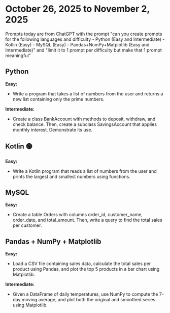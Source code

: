 # October 26, 2025 to November 2, 2025

Prompts today are from ChatGPT with the prompt "can you create prompts for the following languages and difficulty - Python (Easy and Intermediate) - Kotlin (Easy) - MySQL (Easy) - Pandas+NumPy+Matplotlib (Easy and Intermediate)" and "limit it to 1 prompt per difficulty but make that 1 prompt meaningful"

## Python
**Easy:**
- Write a program that takes a list of numbers from the user and returns a new list containing only the prime numbers.

**Intermediate:**
- Create a class BankAccount with methods to deposit, withdraw, and check balance. Then, create a subclass SavingsAccount that applies monthly interest. Demonstrate its use.


## Kotlin 🟢
**Easy:**
- Write a Kotlin program that reads a list of numbers from the user and prints the largest and smallest numbers using functions.


## MySQL
**Easy:**
- Create a table Orders with columns order_id, customer_name, order_date, and total_amount. Then, write a query to find the total sales per customer.


## Pandas + NumPy + Matplotlib
**Easy:**
- Load a CSV file containing sales data, calculate the total sales per product using Pandas, and plot the top 5 products in a bar chart using Matplotlib.

**Intermediate:**
- Given a DataFrame of daily temperatures, use NumPy to compute the 7-day moving average, and plot both the original and smoothed series using Matplotlib.
